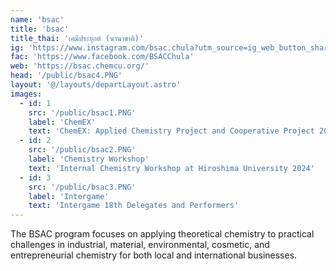 ```yaml
---
name: 'bsac'
title: 'bsac'
title_thai: 'เคมีประยุกต์ (นานาชาติ)'
ig: 'https://www.instagram.com/bsac.chula?utm_source=ig_web_button_share_sheet&igsh=ZDNlZDc0MzIxNw=='
fac: 'https://www.facebook.com/BSACChula'
web: 'https://bsac.chemcu.org/'
head: '/public/bsac4.PNG'
layout: '@/layouts/departLayout.astro'
images:
  - id: 1
    src: '/public/bsac1.PNG'
    label: 'ChemEX'
    text: 'ChemEX: Applied Chemistry Project and Cooperative Project 2024'
  - id: 2
    src: '/public/bsac2.PNG'
    label: 'Chemistry Workshop'
    text: 'Internal Chemistry Workshop at Hiroshima University 2024'
  - id: 3
    src: '/public/bsac3.PNG'
    label: 'Intergame'
    text: 'Intergame 18th Delegates and Performers'
---
```

The BSAC program focuses on applying theoretical chemistry to practical challenges in industrial, material, environmental, cosmetic, and entrepreneurial chemistry for both local and international businesses.